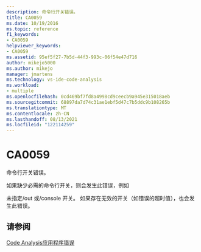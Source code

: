 ```yaml
---
description: 命令行开关错误。
title: CA0059
ms.date: 10/19/2016
ms.topic: reference
f1_keywords:
- CA0059
helpviewer_keywords:
- CA0059
ms.assetid: 95ef5f27-7b5d-44f3-993c-06f54e47d716
author: mikejo5000
ms.author: mikejo
manager: jmartens
ms.technology: vs-ide-code-analysis
ms.workload:
- multiple
ms.openlocfilehash: 0cd469bf7fd8a4998cd9ceecb9a945e315018aeb
ms.sourcegitcommit: 68897da7d74c31ae1ebf5d47c7b5ddc9b108265b
ms.translationtype: MT
ms.contentlocale: zh-CN
ms.lasthandoff: 08/13/2021
ms.locfileid: "122114259"
---
```

# <a name="ca0059"></a>CA0059
命令行开关错误。

如果缺少必需的命令行开关，则会发生此错误，例如

未指定/out 或/console 开关。 如果存在无效的开关（如错误的超时值），也会发生此错误。

## <a name="see-also"></a>请参阅
[Code Analysis应用程序错误](../code-quality/code-analysis-application-errors.md)
